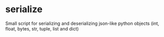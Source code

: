 # serialize
Small script for serializing and deserializing json-like python objects (int, float, bytes, str, tuple, list and dict)
